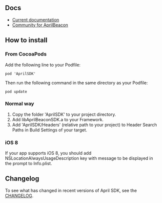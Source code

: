 
## Docs

* [Current documentation](//aprilbrother.github.io/aprilbeacon-ios-sdk/Documents/index.html)
* [Community for AprilBeacon](http://bbs.aprbrother.com)

## How to install

### From CocoaPods

Add the following line to your Podfile:

	pod 'AprilSDK'


Then run the following command in the same directory as your Podfile:

	pod update


### Normal way

1. Copy the folder 'AprilSDK' to your project directory.
2. Add libAprilBeaconSDK.a to your Framework.
3. Add 'AprilSDK/Headers' (relative path to your project) to Header Search Paths in Build Settings of your target.

### iOS 8 

If your app supports iOS 8, you should add NSLocationAlwaysUsageDescription key with message to be displayed in the prompt to Info.plist.


## Changelog

To see what has changed in recent versions of April SDK, see the [CHANGELOG](https://github.com/AprilBrother/AprilBeacon-iOS-SDK/blob/master/CHANGELOG.md).
